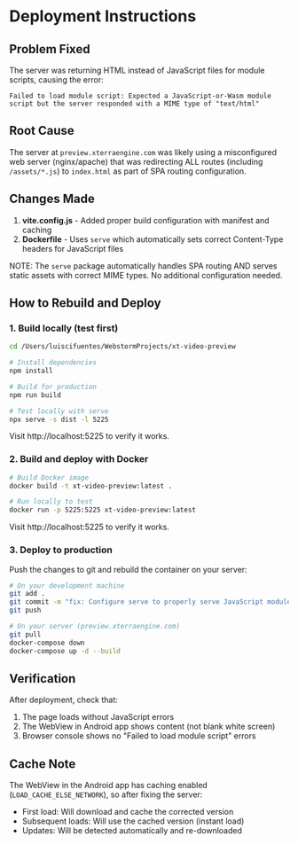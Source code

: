 # Deployment Instructions

## Problem Fixed

The server was returning HTML instead of JavaScript files for module scripts, causing the error:
```
Failed to load module script: Expected a JavaScript-or-Wasm module script but the server responded with a MIME type of "text/html"
```

## Root Cause

The server at `preview.xterraengine.com` was likely using a misconfigured web server (nginx/apache) that was redirecting ALL routes (including `/assets/*.js`) to `index.html` as part of SPA routing configuration.

## Changes Made

1. **vite.config.js** - Added proper build configuration with manifest and caching
2. **Dockerfile** - Uses `serve` which automatically sets correct Content-Type headers for JavaScript files

NOTE: The `serve` package automatically handles SPA routing AND serves static assets with correct MIME types. No additional configuration needed.

## How to Rebuild and Deploy

### 1. Build locally (test first)

```bash
cd /Users/luiscifuentes/WebstormProjects/xt-video-preview

# Install dependencies
npm install

# Build for production
npm run build

# Test locally with serve
npx serve -s dist -l 5225
```

Visit http://localhost:5225 to verify it works.

### 2. Build and deploy with Docker

```bash
# Build Docker image
docker build -t xt-video-preview:latest .

# Run locally to test
docker run -p 5225:5225 xt-video-preview:latest
```

Visit http://localhost:5225 to verify it works.

### 3. Deploy to production

Push the changes to git and rebuild the container on your server:

```bash
# On your development machine
git add .
git commit -m "fix: Configure serve to properly serve JavaScript module files"
git push

# On your server (preview.xterraengine.com)
git pull
docker-compose down
docker-compose up -d --build
```

## Verification

After deployment, check that:
1. The page loads without JavaScript errors
2. The WebView in Android app shows content (not blank white screen)
3. Browser console shows no "Failed to load module script" errors

## Cache Note

The WebView in the Android app has caching enabled (`LOAD_CACHE_ELSE_NETWORK`), so after fixing the server:
- First load: Will download and cache the corrected version
- Subsequent loads: Will use the cached version (instant load)
- Updates: Will be detected automatically and re-downloaded
